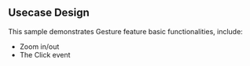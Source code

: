 ## Usecase Design

This sample demonstrates Gesture feature basic functionalities, include:
 
* Zoom in/out
* The Click event
